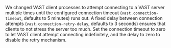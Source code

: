 We changed VAST client processes to attempt connecting to a VAST server multiple
times until the configured connection timeout (`vast.connection-timeout`,
defaults to 5 minutes) runs out. A fixed delay between connection attempts
(`vast.connection-retry-delay`, defaults to 3 seconds) ensures that clients to
not stress the server too much. Set the connection timeout to zero to let VAST
client attempt connecting indefinitely, and the delay to zero to disable the
retry mechanism.
